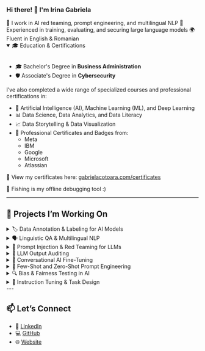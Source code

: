 <h3>Hi there! 👋 I'm Irina Gabriela</h3>
🧠 I work in AI red teaming, prompt engineering, and multilingual NLP  
📌 Experienced in training, evaluating, and securing large language models  
🌍 Fluent in English & Romanian
<details open>
  <summary>🎓 Education & Certifications</summary>
  <br>

  - 🎓 Bachelor's Degree in **Business Administration**  
  - 🛡️ Associate's Degree in **Cybersecurity**

  I’ve also completed a wide range of specialized courses and professional certifications in:

  - 🤖 Artificial Intelligence (AI), Machine Learning (ML), and Deep Learning  
  - 📊 Data Science, Data Analytics, and Data Literacy  
  - 📈 Data Storytelling & Data Visualization  
  - 📜 Professional Certificates and Badges from:  
    - Meta  
    - IBM  
    - Google  
    - Microsoft  
    - Atlassian  

  🔗 View my certificates here: [gabrielacotoara.com/certificates](https://gabrielacotoara.com/certificates)

</details>
🎣 Fishing is my offline debugging tool :)

---

## 🚀 Projects I’m Working On

<details>
  <summary>🏷️ Data Annotation & Labeling for AI Models</summary>
  <br>
  Annotating and labeling text, audio, and image data to train and validate machine learning models across domains.
</details>

<details>
  <summary>🗣️ Linguistic QA & Multilingual NLP</summary>
  <br>
  Supporting AI model performance through grammar evaluation, localization testing, and cross-language alignment.
</details>

<details>
  <summary>🔐 Prompt Injection & Red Teaming for LLMs</summary>
  <br>
  Crafting adversarial prompts to test model security, detect jailbreak vulnerabilities, and assess safety boundaries.
</details>

<details>
  <summary>🧪 LLM Output Auditing</summary>
  <br>
  Evaluating model responses for harmful content, factual errors, repetition, and instruction-following accuracy.
</details>

<details>
  <summary>💬 Conversational AI Fine-Tuning</summary>
  <br>
  Reviewing chatbot dialogue quality for tone, clarity, empathy, and human-likeness in customer-facing use cases.
</details>

<details>
  <summary>🧠 Few-Shot and Zero-Shot Prompt Engineering</summary>
  <br>
  Designing optimized prompts for downstream NLP tasks using minimal examples, improving model adaptability.
</details>

<details>
  <summary>🔍 Bias & Fairness Testing in AI</summary>
  <br>
  Conducting evaluations to identify and reduce bias across gender, ethnicity, and language in AI outputs.
</details>

<details>
  <summary>🧾 Instruction Tuning & Task Design</summary>
  <br>
  Writing and curating high-quality datasets for supervised instruction tuning across diverse tasks and model sizes.
</details>
---

## 📫 Let’s Connect

- 💼 [LinkedIn](https://linkedin.com/in/gabrielacotoaraybarra)  
- 💻 [GitHub](https://github.com/gabrielacotoara)
- 🌐 [Website](https://gabrielacotoara.com) 
